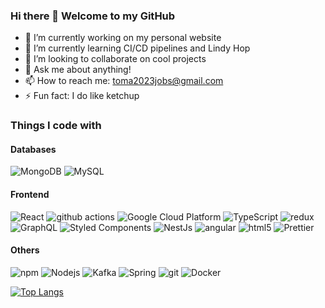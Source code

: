 ### Hi there 👋 Welcome to my GitHub
- 🔭 I’m currently working on my personal website
- 🌱 I’m currently learning CI/CD pipelines and Lindy Hop
- 👯 I’m looking to collaborate on cool projects
- 💬 Ask me about anything! 
- 📫 How to reach me: toma2023jobs@gmail.com
- ⚡ Fun fact: I do like ketchup

<h3>Things I code with</h3>
<h4>Databases</h4>
<p>
  <img alt="MongoDB" src="https://img.shields.io/badge/-MongoDB-13aa52?style=flat-square&logo=mongodb&logoColor=white" />
  <img alt="MySQL" src="https://img.shields.io/badge/mysql-%2300f.svg?style=flat-square&logo=mysql&logoColor=white" />
</p>
<h4>Frontend</h4>
<p>
  <img alt="React" src="https://img.shields.io/badge/-React-45b8d8?style=flat-square&logo=react&logoColor=white" />
  <img alt="github actions" src="https://img.shields.io/badge/-Github_Actions-2088FF?style=flat-square&logo=github-actions&logoColor=white" />
  <img alt="Google Cloud Platform" src="https://img.shields.io/badge/-Google_Cloud_Platform-1a73e8?style=flat-square&logo=google-cloud&logoColor=white" />
  <img alt="TypeScript" src="https://img.shields.io/badge/-TypeScript-007ACC?style=flat-square&logo=typescript&logoColor=white" />
  <img alt="redux" src="https://img.shields.io/badge/-Redux-764ABC?style=flat-square&logo=redux&logoColor=white" />
  <img alt="GraphQL" src="https://img.shields.io/badge/-GraphQL-E10098?style=flat-square&logo=graphql&logoColor=white" />
  <img alt="Styled Components" src="https://img.shields.io/badge/-Styled_Components-db7092?style=flat-square&logo=styled-components&logoColor=white" />
  <img alt="NestJs" src="https://img.shields.io/badge/-NestJs-ea2845?style=flat-square&logo=nestjs&logoColor=white" />
  <img alt="angular" src="https://img.shields.io/badge/-Angular-DD0031?style=flat-square&logo=angular&logoColor=white" />
  <img alt="html5" src="https://img.shields.io/badge/-HTML5-E34F26?style=flat-square&logo=html5&logoColor=white" />
  <img alt="Prettier" src="https://img.shields.io/badge/-Prettier-F7B93E?style=flat-square&logo=prettier&logoColor=white" />
  
</p>
<h4>Others</h4>
<p>
  <img alt="npm" src="https://img.shields.io/badge/-NPM-CB3837?style=flat-square&logo=npm&logoColor=white" />
  <img alt="Nodejs" src="https://img.shields.io/badge/-Nodejs-43853d?style=flat-square&logo=Node.js&logoColor=white" />
  <img alt="Kafka" src = "https://img.shields.io/badge/Apache%20Kafka-000?style=flat-square&logo=apachekafka"/>
  <img alt="Spring" src="https://img.shields.io/badge/spring-%236DB33F.svg?style=flat-square&logo=spring&logoColor=white" />
  <img alt="git" src="https://img.shields.io/badge/-Git-F05032?style=flat-square&logo=git&logoColor=white" />
  <img alt="Docker" src="https://img.shields.io/badge/-Docker-46a2f1?style=flat-square&logo=docker&logoColor=white" />
</p>

[![Top Langs](https://github-readme-stats.vercel.app/api/top-langs/?username=likeketchup&layout=compact)](https://github.com/anuraghazra/github-readme-stats)
<!--
**likeketchup/likeketchup** is a ✨ _special_ ✨ repository because its `README.md` (this file) appears on your GitHub profile.

-->
